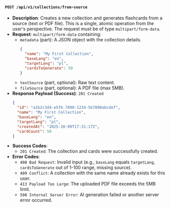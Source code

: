 #### `POST /api/v1/collections/from-source`

-   **Description**: Creates a new collection and generates flashcards from a source (text or PDF file). This is a single, atomic operation from the user's perspective. The request must be of type `multipart/form-data`.
-   **Request**: `multipart/form-data` containing:
    -   `metadata` (part): A JSON object with the collection details.
        ```json
        {
          "name": "My First Collection",
          "baseLang": "en",
          "targetLang": "pl",
          "cardsToGenerate": 50
        }
        ```
    -   `textSource` (part, optional): Raw text content.
    -   `fileSource` (part, optional): A PDF file (max 5MB).
-   **Response Payload (Success)**: `201 Created`
    ```json
    {
      "id": "a1b2c3d4-e5f6-7890-1234-567890abcdef",
      "name": "My First Collection",
      "baseLang": "en",
      "targetLang": "pl",
      "createdAt": "2025-10-09T17:31:17Z",
      "cardCount": 50
    }
    ```
-   **Success Codes**:
    -   `201 Created`: The collection and cards were successfully created.
-   **Error Codes**:
    -   `400 Bad Request`: Invalid input (e.g., `baseLang` equals `targetLang`, `cardsToGenerate` out of 1-100 range, missing source).
    -   `409 Conflict`: A collection with the same name already exists for this user.
    -   `413 Payload Too Large`: The uploaded PDF file exceeds the 5MB limit.
    -   `500 Internal Server Error`: AI generation failed or another server error occurred.